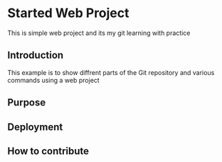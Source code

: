 # Started Web Project
This is simple web project and its my git learning with practice

## Introduction
This example is to show diffrent parts of the Git repository and various commands using a web project

## Purpose

## Deployment

## How to contribute